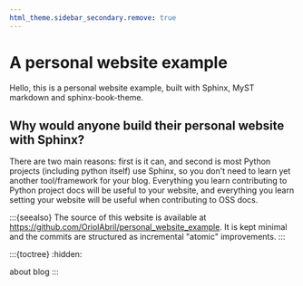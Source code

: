 ```yaml
---
html_theme.sidebar_secondary.remove: true
---
```


# A personal website example

Hello, this is a personal website example, built with
Sphinx, MyST markdown and sphinx-book-theme.

## Why would anyone build their personal website with Sphinx?
There are two main reasons: first is it can, and second is most Python projects
(including python itself) use Sphinx, so you don't need to learn yet another tool/framework
for your blog.
Everything you learn contributing to Python project docs will be useful to your website,
and everything you learn setting your website will be useful when contributing to OSS docs.

:::{seealso}
The source of this website is available at https://github.com/OriolAbril/personal_website_example.
It is kept minimal and the commits are structured as incremental "atomic" improvements.
:::

:::{toctree}
:hidden:

about
blog
:::

